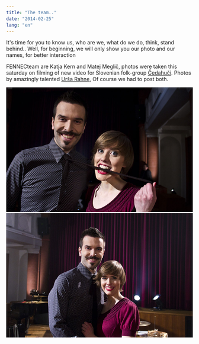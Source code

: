 ```yaml
---
title: "The team.."
date: "2014-02-25"
lang: "en"
---
```


It's time for you to know us, who are we, what do we do, think, stand behind.. Well, for beginning, we will only show you our photo and our names, for better interaction

FENNECteam are Katja Kern and Matej Meglič, photos were taken this saturday on filming of new video for Slovenian folk-group [Čedahuči](http://cedahuci.com/ "Čedahuči"). Photos by amazingly talented [Urša Rahne](http://rahne-ursa.tumblr.com/ "Foto: Urša Rahne"), Of course we had to post both.

![ekipa2_small](../images/ekipa2_small.jpg "Ekipa FENNECteam")![ekipa1_small](../images/ekipa1_small.jpg "Ekipa FENNECteam")